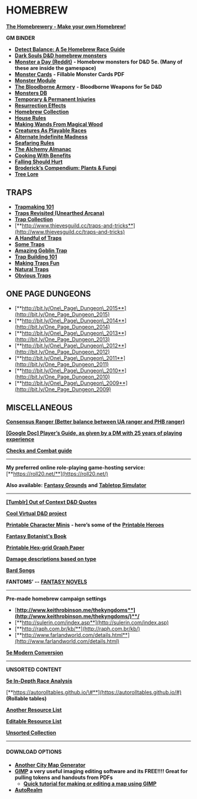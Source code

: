 # HOMEBREW

[**The Homebrewery - Make your own Homebrew!**](http://homebrewery.naturalcrit.com/)

**GM BINDER**  
  


* [**Detect Balance: A 5e Homebrew Race Guide**](https://docs.google.com/spreadsheets/d/1vq1kz6PRAbw5LHy6amH-bNb4OuB8DBXL1RsZROt03Sc/edit?usp=sharing)
* [**Dark Souls D&D homebrew monsters**](https://drive.google.com/file/d/0ByT7YwM10S5PZDlyc2wwX3hpYnc/view)
* [**Monster a Day \(Reddit\)**](https://www.reddit.com/r/monsteraday) **- Homebrew monsters for D&D 5e. \(Many of these are inside the gamespace\)**
* [**Monster Cards**](https://drive.google.com/file/d/0B0MbzGvcVXR9cFNRUHpvbDYxRjQ/view) **- Fillable Monster Cards PDF**
* [**Monster Module**](https://drive.google.com/file/d/0B-g9vLTX0eHKWDZHZ05QWkVNZVU/view)
* [**The Bloodborne Armory**](http://homebrewery.naturalcrit.com/share/ryxzmHAmx#p23) **- Bloodborne Weapons for 5e D&D**
* [**Monsters DB**](http://www.critterdb.com/#/publishedbestiary/list/recent)
* [**Temporary & Permanent Injuries**](https://www.reddit.com/r/DnD/comments/6l0dgb/oc_temporary_permanent_injuries/)
* [**Resurrection Effects**](https://www.reddit.com/r/DnD/comments/6loq83/1d20_marks_of_the_grave/)
* [**Homebrew Collection**](https://dnd-5e-homebrew.tumblr.com/)
* [**House Rules**](https://www.reddit.com/r/DnD/comments/741lrj/best_house_rules/dnuzz96/)
* [**Making Wands From Magical Wood**](https://www.reddit.com/r/DnD/comments/7hirs4/art_i_drew_a_guide_to_magical_woods_for_wand/)
* [**Creatures As Playable Races**](https://www.reddit.com/r/DnD/comments/7nxy88/dmsguild_i_converted_every_creature_in_the/)
* [**Alternate Indefinite Madness**](https://www.reddit.com/r/DnDBehindTheScreen/comments/7v84oh/alternate_indefinite_madness/)
* [**Seafaring Rules**](https://www.reddit.com/r/DnDBehindTheScreen/comments/82tel3/5e_seafaring_rules/)
* [**The Alchemy Almanac**](https://www.reddit.com/r/DnDBehindTheScreen/comments/8kk4g5/the_alchemy_almanac/)
* [**Cooking With Benefits**](https://www.reddit.com/r/DnDBehindTheScreen/comments/8pafq4/a_writers_guide_to_improving_setting_description/)
* [**Falling Should Hurt**](https://www.reddit.com/r/DnDBehindTheScreen/comments/8suziy/bringing_the_pain_falling_should_hurt/)
* [**Broderick’s Compendium: Plants & Fungi**](https://www.reddit.com/r/DnD/comments/83oupp/brodericks_compendium_plants_and_fungi_across_the/)
* [**Tree Lore**](https://www.reddit.com/r/DnDBehindTheScreen/comments/8zf6v0/some_tree_lore/)

## **TRAPS** 

* [**Trapmaking 101**](https://www.reddit.com/r/DnDBehindTheScreen/comments/5r3pzg/traps_101/)
* [**Traps Revisited \(Unearthed Arcana\)**](http://media.wizards.com/2017/dnd/downloads/0227_UATraps.pdf)
* [**Trap Collection**](http://www.farlandworld.com/files/trapcol1.pdf)
* [**http://www.thievesguild.cc/traps-and-tricks**](http://www.thievesguild.cc/traps-and-tricks)
* [**A Handful of Traps**](https://www.reddit.com/r/DnDBehindTheScreen/comments/5uk8rv/from_my_dungeon_to_yours_a_handful_of_traps/)
* [**Some Traps**](https://www.reddit.com/r/DnD/comments/6rmbsh/lets_exercise_those_dm_muscles/)
* [**Amazing Goblin Trap**](https://www.reddit.com/r/DnD/comments/6lbl81/the_ultimate_goblin_trap_for_adventurers/)
* [**Trap Building 101**](https://www.reddit.com/r/DnDBehindTheScreen/comments/5r3pzg/traps_101/)
* [**Making Traps Fun**](https://www.reddit.com/r/DnD/comments/6xf25g/making_traps_fun_again/)
* [**Natural Traps**](https://www.reddit.com/r/DnDBehindTheScreen/comments/8mjb55/natural_traps/)
* [**Obvious Traps** ](https://www.reddit.com/r/DMAcademy/comments/8na3lv/making_traps_fun_by_making_them_obvious)

## **ONE PAGE DUNGEONS**

* [**http://bit.ly/One\_Page\_Dungeon\_2015**](http://bit.ly/One_Page_Dungeon_2015)
* [**http://bit.ly/One\_Page\_Dungeon\_2014**](http://bit.ly/One_Page_Dungeon_2014)
* [**http://bit.ly/One\_Page\_Dungeon\_2013**](http://bit.ly/One_Page_Dungeon_2013)
* [**http://bit.ly/One\_Page\_Dungeon\_2012**](http://bit.ly/One_Page_Dungeon_2012)
* [**http://bit.ly/One\_Page\_Dungeon\_2011**](http://bit.ly/One_Page_Dungeon_2011)
* [**http://bit.ly/One\_Page\_Dungeon\_2010**](http://bit.ly/One_Page_Dungeon_2010)
* [**http://bit.ly/One\_Page\_Dungeon\_2009**](http://bit.ly/One_Page_Dungeon_2009)

## **MISCELLANEOUS**

[**Consensus Ranger \(Better balance between UA ranger and PHB ranger\)**](https://drive.google.com/file/d/0Bw4_sxykbTWcWWxHaWFXX3Y5TFU/view)

[**\[Google Doc\] Player’s Guide, as given by a DM with 25 years of playing experience**](https://docs.google.com/document/d/1olWgrOsCjdefbVG3IUtG1Bwf2ytKfswzYpPjyygldYU/edit)

[**Checks and Combat guide**](https://drive.google.com/file/d/0ByygadYbYgkHNjlIaFlYWUZoZ1E/view)  
****

**My preferred online role-playing game-hosting service:** [**https://roll20.net/**](https://roll20.net/)

**Also available:** [**Fantasy Grounds**](http://store.steampowered.com/app/252690/) **and** [**Tabletop Simulator**](http://store.steampowered.com/app/286160/?snr=1_7_15__13)  
****

[**\[Tumblr\] Out of Context D&D Quotes**](http://outofcontextdnd.tumblr.com/)

[**Cool Virtual D&D project**](http://bouncyrock.com/)

[**Printable Character Minis**](https://www.patreon.com/PrintableHeroes) **- here’s some of the** [**Printable Heroes**](https://drive.google.com/drive/folders/0B9wKLjixK7DHd3pMZk92Z2xhdVk)

[**Fantasy Botanist's Book**](http://imgur.com/a/j99c9)

[**Printable Hex-grid Graph Paper**](https://incompetech.com/graphpaper/hexagonal/)

[**Damage descriptions based on type**](http://i.imgur.com/0WVKE2W.png)

[**Bard Songs**](http://www.farlandworld.com/files/songs.pdf)

**FANTOMS’ --** [**FANTASY NOVELS**](http://snip.li/fantomsBooks)  
****

**Pre-made homebrew campaign settings**

* [**http://www.keithrobinson.me/thekyngdoms**](http://www.keithrobinson.me/thekyngdoms/)**/**
* [**http://sulerin.com/index.asp**](http://sulerin.com/index.asp)
* [**http://raph.com.br/kb/**](http://raph.com.br/kb/)
* [**http://www.farlandworld.com/details.html**](http://www.farlandworld.com/details.html)

[**5e Modern Conversion**  ](https://drive.google.com/drive/u/0/folders/0Byx44op3KqQ2flhIV1pKSzRIbFBtbjk4T0xOTlNzVi0yTEpRREV4ZnZCNjJWd25GOFR5VW8)  
****

**UNSORTED CONTENT**  


[**5e In-Depth Race Analysis**](https://docs.google.com/document/d/1ViqLSEN67mmd2Lo_OJ-H5YX0fccsfI97kFaqx7V1Dmw/edit)

[**https://autorolltables.github.io/\#**](https://autorolltables.github.io/#)  **\(Rollable tables\)**

[**Another Resource List**](https://docs.google.com/spreadsheets/d/1kf5B_cNljc5odJQeh8PRDJ0szzMuK7Sdi5QBsZGmRd8/edit?usp=sharing)

[**Editable Resource List**](https://docs.google.com/document/d/11SOSCtwctEM1iLciJA7-ssOVg7G-NsQFZ4OOWDqw7qQ/edit?usp=sharing)

[**Unsorted Collection**](https://drive.google.com/drive/folders/0B04Dv0qfAZBkZWlSaURlUnVLa1U)  
****

#### **DOWNLOAD OPTIONS**

* [**Another City Map Generator**](http://inkwellideas.com/worldbuilding/roleplaying-city-map-generator/)
* [**GIMP**](https://www.gimp.org/downloads/)   **a very useful imaging editing software and its FREE!!!! Great for pulling tokens and handouts from PDFs**
  * [**Quick tutorial for making or editing a map using GIMP**](https://wiki.roll20.net/Mapping_with_Gimp)
* [**AutoRealm**](https://sourceforge.net/projects/autorealm/)

